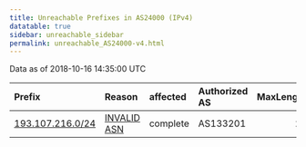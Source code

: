 ```yaml
---
title: Unreachable Prefixes in AS24000 (IPv4)
datatable: true
sidebar: unreachable_sidebar
permalink: unreachable_AS24000-v4.html
---
```


Data as of 2018-10-16 14:35:00 UTC


<div class="datatable-begin"></div>

| Prefix                                                     | Reason                                                                                                  | affected   | Authorized AS   |   MaxLength | Anchor                                         |   unreachable /24s |
|:-----------------------------------------------------------|:--------------------------------------------------------------------------------------------------------|:-----------|:----------------|------------:|:-----------------------------------------------|-------------------:|
| [193.107.216.0/24](https://stat.ripe.net/193.107.216.0/24) | [INVALID ASN](https://rpki-validator.ripe.net/announcement-preview?asn=AS24000&prefix=193.107.216.0/24) | complete   | AS133201        |          24 | [RIPE](unreachable_RIPE_NCC_RPKI_Root-v4.html) |                  1 |

<div class="datatable-end"></div>